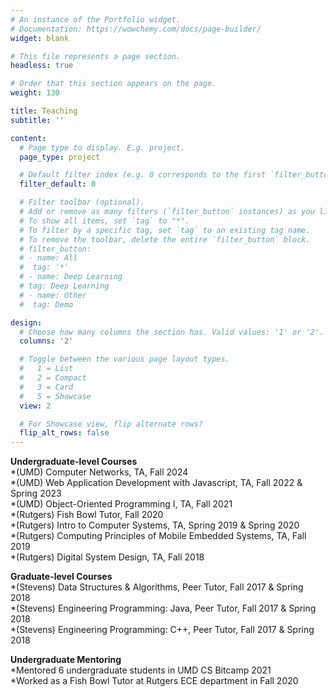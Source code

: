 ```yaml
---
# An instance of the Portfolio widget.
# Documentation: https://wowchemy.com/docs/page-builder/
widget: blank

# This file represents a page section.
headless: true

# Order that this section appears on the page.
weight: 130

title: Teaching
subtitle: ''

content:
  # Page type to display. E.g. project.
  page_type: project

  # Default filter index (e.g. 0 corresponds to the first `filter_button` instance below).
  filter_default: 0

  # Filter toolbar (optional).
  # Add or remove as many filters (`filter_button` instances) as you like.
  # To show all items, set `tag` to "*".
  # To filter by a specific tag, set `tag` to an existing tag name.
  # To remove the toolbar, delete the entire `filter_button` block.
  # filter_button:
  # - name: All
  #  tag: '*'
  # - name: Deep Learning
  # tag: Deep Learning
  # - name: Other
  #  tag: Demo

design:
  # Choose how many columns the section has. Valid values: '1' or '2'.
  columns: '2'

  # Toggle between the various page layout types.
  #   1 = List
  #   2 = Compact
  #   3 = Card
  #   5 = Showcase
  view: 2

  # For Showcase view, flip alternate rows?
  flip_alt_rows: false
---
```

**Undergraduate-level Courses**       
*(UMD) Computer Networks, TA, Fall 2024     
*(UMD) Web Application Development with Javascript, TA, Fall 2022 & Spring 2023     
*(UMD) Object-Oriented Programming I, TA, Fall 2021      
*(Rutgers) Fish Bowl Tutor, Fall 2020    
*(Rutgers) Intro to Computer Systems, TA, Spring 2019 & Spring 2020     
*(Rutgers) Computing Principles of Mobile Embedded Systems, TA, Fall 2019      
*(Rutgers) Digital System Design, TA, Fall 2018     

**Graduate-level Courses**        
*(Stevens) Data Structures & Algorithms, Peer Tutor, Fall 2017 & Spring 2018      
*(Stevens) Engineering Programming: Java, Peer Tutor, Fall 2017 & Spring 2018       
*(Stevens) Engineering Programming: C++, Peer Tutor, Fall 2017 & Spring 2018      

**Undergraduate Mentoring**         
*Mentored 6 undergraduate students in UMD CS Bitcamp 2021       
*Worked as a Fish Bowl Tutor at Rutgers ECE department in Fall 2020
